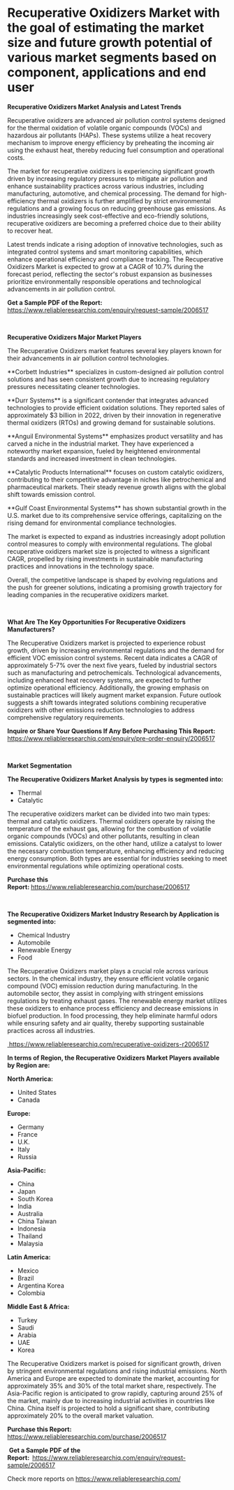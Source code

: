 <p><h1>Recuperative Oxidizers Market with the goal of estimating the market size and future growth potential of various market segments based on component, applications and end user</h1></p><p><strong>Recuperative Oxidizers Market Analysis and Latest Trends</strong></p>
<p><p>Recuperative oxidizers are advanced air pollution control systems designed for the thermal oxidation of volatile organic compounds (VOCs) and hazardous air pollutants (HAPs). These systems utilize a heat recovery mechanism to improve energy efficiency by preheating the incoming air using the exhaust heat, thereby reducing fuel consumption and operational costs. </p><p>The market for recuperative oxidizers is experiencing significant growth driven by increasing regulatory pressures to mitigate air pollution and enhance sustainability practices across various industries, including manufacturing, automotive, and chemical processing. The demand for high-efficiency thermal oxidizers is further amplified by strict environmental regulations and a growing focus on reducing greenhouse gas emissions. As industries increasingly seek cost-effective and eco-friendly solutions, recuperative oxidizers are becoming a preferred choice due to their ability to recover heat.</p><p>Latest trends indicate a rising adoption of innovative technologies, such as integrated control systems and smart monitoring capabilities, which enhance operational efficiency and compliance tracking. The Recuperative Oxidizers Market is expected to grow at a CAGR of 10.7% during the forecast period, reflecting the sector's robust expansion as businesses prioritize environmentally responsible operations and technological advancements in air pollution control.</p></p>
<p><strong>Get a Sample PDF of the Report:&nbsp;</strong> <a href="https://www.reliableresearchiq.com/enquiry/request-sample/2006517?utm_campaign=1140&utm_medium=2&utm_source=Github&utm_content=ia&utm_term=02032025&utm_id=recuperative-oxidizers">https://www.reliableresearchiq.com/enquiry/request-sample/2006517</a></p>
<p>&nbsp;</p>
<p><strong>Recuperative Oxidizers Major Market Players</strong></p>
<p><p>The Recuperative Oxidizers market features several key players known for their advancements in air pollution control technologies. </p><p>**Corbett Industries** specializes in custom-designed air pollution control solutions and has seen consistent growth due to increasing regulatory pressures necessitating cleaner technologies. </p><p>**Durr Systems** is a significant contender that integrates advanced technologies to provide efficient oxidation solutions. They reported sales of approximately $3 billion in 2022, driven by their innovation in regenerative thermal oxidizers (RTOs) and growing demand for sustainable solutions.</p><p>**Anguil Environmental Systems** emphasizes product versatility and has carved a niche in the industrial market. They have experienced a noteworthy market expansion, fueled by heightened environmental standards and increased investment in clean technologies.</p><p>**Catalytic Products International** focuses on custom catalytic oxidizers, contributing to their competitive advantage in niches like petrochemical and pharmaceutical markets. Their steady revenue growth aligns with the global shift towards emission control.</p><p>**Gulf Coast Environmental Systems** has shown substantial growth in the U.S. market due to its comprehensive service offerings, capitalizing on the rising demand for environmental compliance technologies. </p><p>The market is expected to expand as industries increasingly adopt pollution control measures to comply with environmental regulations. The global recuperative oxidizers market size is projected to witness a significant CAGR, propelled by rising investments in sustainable manufacturing practices and innovations in the technology space.</p><p>Overall, the competitive landscape is shaped by evolving regulations and the push for greener solutions, indicating a promising growth trajectory for leading companies in the recuperative oxidizers market.</p></p>
<p>&nbsp;</p>
<p><strong>What Are The Key Opportunities For Recuperative Oxidizers Manufacturers?</strong></p>
<p><p>The Recuperative Oxidizers market is projected to experience robust growth, driven by increasing environmental regulations and the demand for efficient VOC emission control systems. Recent data indicates a CAGR of approximately 5-7% over the next five years, fueled by industrial sectors such as manufacturing and petrochemicals. Technological advancements, including enhanced heat recovery systems, are expected to further optimize operational efficiency. Additionally, the growing emphasis on sustainable practices will likely augment market expansion. Future outlook suggests a shift towards integrated solutions combining recuperative oxidizers with other emissions reduction technologies to address comprehensive regulatory requirements.</p></p>
<p><strong>Inquire or Share Your Questions If Any Before Purchasing This Report:</strong> <a href="https://www.reliableresearchiq.com/enquiry/pre-order-enquiry/2006517?utm_campaign=1140&utm_medium=2&utm_source=Github&utm_content=ia&utm_term=02032025&utm_id=recuperative-oxidizers">https://www.reliableresearchiq.com/enquiry/pre-order-enquiry/2006517</a></p>
<p>&nbsp;</p>
<p><strong>Market Segmentation</strong></p>
<p><strong>The Recuperative Oxidizers Market Analysis by types is segmented into:</strong></p>
<p><ul><li>Thermal</li><li>Catalytic</li></ul></p>
<p><p>The recuperative oxidizers market can be divided into two main types: thermal and catalytic oxidizers. Thermal oxidizers operate by raising the temperature of the exhaust gas, allowing for the combustion of volatile organic compounds (VOCs) and other pollutants, resulting in clean emissions. Catalytic oxidizers, on the other hand, utilize a catalyst to lower the necessary combustion temperature, enhancing efficiency and reducing energy consumption. Both types are essential for industries seeking to meet environmental regulations while optimizing operational costs.</p></p>
<p><strong>Purchase this Report:&nbsp;</strong><a href="https://www.reliableresearchiq.com/purchase/2006517?utm_campaign=1140&utm_medium=2&utm_source=Github&utm_content=ia&utm_term=02032025&utm_id=recuperative-oxidizers">https://www.reliableresearchiq.com/purchase/2006517</a></p>
<p>&nbsp;</p>
<p><strong>The Recuperative Oxidizers Market Industry Research by Application is segmented into:</strong></p>
<p><ul><li>Chemical Industry</li><li>Automobile</li><li>Renewable Energy</li><li>Food</li></ul></p>
<p><p>The Recuperative Oxidizers market plays a crucial role across various sectors. In the chemical industry, they ensure efficient volatile organic compound (VOC) emission reduction during manufacturing. In the automobile sector, they assist in complying with stringent emissions regulations by treating exhaust gases. The renewable energy market utilizes these oxidizers to enhance process efficiency and decrease emissions in biofuel production. In food processing, they help eliminate harmful odors while ensuring safety and air quality, thereby supporting sustainable practices across all industries.</p></p>
<p><a href="https://www.reliableresearchiq.com/recuperative-oxidizers-r2006517?utm_campaign=1140&utm_medium=2&utm_source=Github&utm_content=ia&utm_term=02032025&utm_id=recuperative-oxidizers">&nbsp;https://www.reliableresearchiq.com/recuperative-oxidizers-r2006517</a></p>
<p><strong>In terms of Region, the Recuperative Oxidizers Market Players available by Region are:</strong></p>
<p>
    <p> <strong> North America: </strong>
        <ul>
            <li>United States</li>
            <li>Canada</li>
        </ul>
        </p> 
    <p> <strong> Europe: </strong>
        <ul>
            <li>Germany</li>
            <li>France</li>
            <li>U.K.</li>
            <li>Italy</li>
            <li>Russia</li>
        </ul>
        </p> 
    <p> <strong> Asia-Pacific: </strong>
        <ul>
            <li>China</li>
            <li>Japan</li>
            <li>South Korea</li>
            <li>India</li>
            <li>Australia</li>
            <li>China Taiwan</li>
            <li>Indonesia</li>
            <li>Thailand</li>
            <li>Malaysia</li>
        </ul>
        </p> 
    <p> <strong> Latin America: </strong>
        <ul>
            <li>Mexico</li>
            <li>Brazil</li>
            <li>Argentina Korea</li>
            <li>Colombia</li>
        </ul>
        </p> 
    <p> <strong> Middle East & Africa: </strong>
        <ul>
            <li>Turkey</li>
            <li>Saudi</li>
            <li>Arabia</li>
            <li>UAE</li>
            <li>Korea</li>
        </ul>
    </p>
    </p>
<p><p>The Recuperative Oxidizers market is poised for significant growth, driven by stringent environmental regulations and rising industrial emissions. North America and Europe are expected to dominate the market, accounting for approximately 35% and 30% of the total market share, respectively. The Asia-Pacific region is anticipated to grow rapidly, capturing around 25% of the market, mainly due to increasing industrial activities in countries like China. China itself is projected to hold a significant share, contributing approximately 20% to the overall market valuation.</p></p>
<p><strong>Purchase this Report: </strong><a href="https://www.reliableresearchiq.com/purchase/2006517?utm_campaign=1140&utm_medium=2&utm_source=Github&utm_content=ia&utm_term=02032025&utm_id=recuperative-oxidizers">https://www.reliableresearchiq.com/purchase/2006517</a></p>
<p>&nbsp;<strong>Get a Sample PDF of the Report:&nbsp;&nbsp;</strong><a href="https://www.reliableresearchiq.com/enquiry/request-sample/2006517?utm_campaign=1140&utm_medium=2&utm_source=Github&utm_content=ia&utm_term=02032025&utm_id=recuperative-oxidizers">https://www.reliableresearchiq.com/enquiry/request-sample/2006517</a></p>
<p><strong></strong></p>
<p>Check more reports on <a href="https://www.reliableresearchiq.com/?utm_campaign=1140&utm_medium=2&utm_source=Github&utm_content=ia&utm_term=02032025&utm_id=recuperative-oxidizers">https://www.reliableresearchiq.com/</a></p>